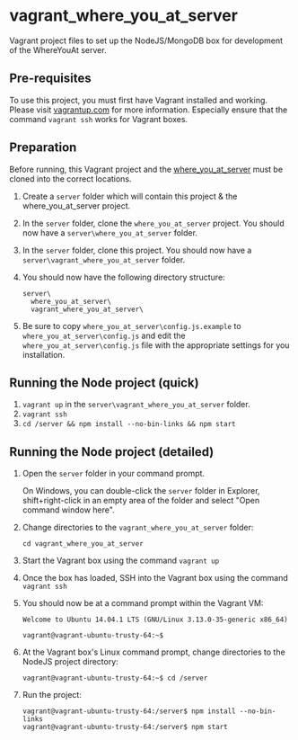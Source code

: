 # vagrant_where_you_at_server

Vagrant project files to set up the NodeJS/MongoDB box for development of the WhereYouAt server.

## Pre-requisites
To use this project, you must first have Vagrant installed and working. Please visit [vagrantup.com](https://vagrantup.com) for more information. Especially ensure that the command `vagrant ssh` works for Vagrant boxes.

## Preparation
Before running, this Vagrant project and the [where_you_at_server](https://github.com/TVSD/where_you_at_server) must be cloned into the correct locations.

1. Create a `server` folder which will contain this project & the where_you_at_server project.
2. In the `server` folder, clone the `where_you_at_server` project. You should now have a `server\where_you_at_server` folder.
3. In the `server` folder, clone this project. You should now have a `server\vagrant_where_you_at_server` folder.
4. You should now have the following directory structure:

   ```
   server\
     where_you_at_server\
     vagrant_where_you_at_server\
   ```
5. Be sure to copy `where_you_at_server\config.js.example` to `where_you_at_server\config.js` and edit the `where_you_at_server\config.js` file with the appropriate settings for you installation.

## Running the Node project (quick)
1. `vagrant up` in the `server\vagrant_where_you_at_server` folder.
2. `vagrant ssh`
3. `cd /server && npm install --no-bin-links && npm start`

## Running the Node project (detailed)
1. Open the `server` folder in your command prompt.

   On Windows, you can double-click the `server` folder in Explorer, shift+right-click in an empty area of the folder and select "Open command window here".
2. Change directories to the `vagrant_where_you_at_server` folder:

   ```
   cd vagrant_where_you_at_server
   ```

3. Start the Vagrant box using the command `vagrant up`
4. Once the box has loaded, SSH into the Vagrant box using the command `vagrant ssh`
5. You should now be at a command prompt within the Vagrant VM:

   ```
   Welcome to Ubuntu 14.04.1 LTS (GNU/Linux 3.13.0-35-generic x86_64)

   vagrant@vagrant-ubuntu-trusty-64:~$
   ```

6. At the Vagrant box's Linux command prompt, change directories to the NodeJS project directory:

   ```
   vagrant@vagrant-ubuntu-trusty-64:~$ cd /server
   ```

7. Run the project:

   ```
   vagrant@vagrant-ubuntu-trusty-64:/server$ npm install --no-bin-links
   vagrant@vagrant-ubuntu-trusty-64:/server$ npm start
   ```
